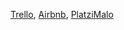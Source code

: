 [Trello](https://trello.com/invite/b/5AGTMBps/51d6b63b1150b2b346c6c02c0ee6e4a1/markdown),
[Airbnb](https://airbnb.cl/),
[PlatziMalo](https://pla34dfakjsdh.com/)